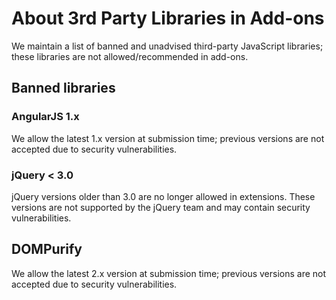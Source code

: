 # About 3rd Party Libraries in Add-ons

We maintain a list of banned and unadvised third-party JavaScript libraries; these libraries are not allowed/recommended in add-ons.

## Banned libraries

### AngularJS 1.x

We allow the latest 1.x version at submission time; previous versions are not accepted due to security vulnerabilities.

### jQuery < 3.0

jQuery versions older than 3.0 are no longer allowed in extensions. These versions are not supported by the jQuery team and may contain security vulnerabilities.

## DOMPurify

We allow the latest 2.x version at submission time; previous versions are not accepted due to security vulnerabilities.
